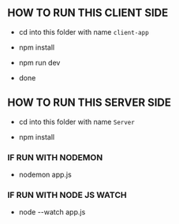 ## HOW TO RUN THIS CLIENT SIDE

- cd into this folder with name `client-app`

- npm install

- npm run dev

- done


## HOW TO RUN THIS SERVER SIDE

- cd into this folder with name `Server`

- npm install

### IF RUN WITH NODEMON

- nodemon app.js


### IF RUN WITH NODE JS WATCH

- node --watch app.js